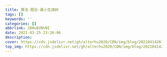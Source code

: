 ```yaml
---
title: 算法-图论-最小生成树
tags: []
keywords: ''
categories: []
abbrlink: 28Hu6VNVNI
date: 2021-03-25 23:26:06
description:
cover: https://cdn.jsdelivr.net/gh/alterhu2020/CDN/img/blog/20210414201841.jpg
top_img: https://cdn.jsdelivr.net/gh/alterhu2020/CDN/img/blog/20210414201841.jpg
---
```






